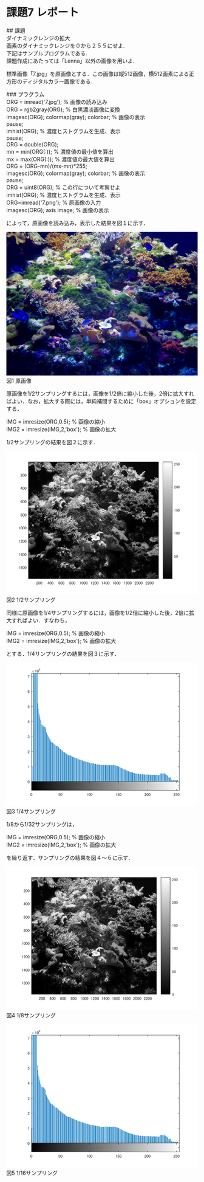 ﻿# 課題7 レポート
 
﻿## 課題  
 ダイナミックレンジの拡大  
 画素のダイナミックレンジを０から２５５にせよ.  
 下記はサンプルプログラムである.  
 課題作成にあたっては「Lenna」以外の画像を用いよ.  
 
 
標準画像「7.jpg」を原画像とする．この画像は縦512画像，横512画素による正方形のディジタルカラー画像である．

﻿### プラグラム  
 ORG = imread('7.jpg'); % 画像の読み込み  
ORG = rgb2gray(ORG); % 白黒濃淡画像に変換  
imagesc(ORG); colormap(gray); colorbar; % 画像の表示  
pause;  
imhist(ORG); % 濃度ヒストグラムを生成、表示  
pause;  
ORG = double(ORG);  
mn = min(ORG(:)); % 濃度値の最小値を算出  
mx = max(ORG(:)); % 濃度値の最大値を算出  
ORG = (ORG-mn)/(mx-mn)*255;  
imagesc(ORG); colormap(gray); colorbar; % 画像の表示  
pause;  
ORG = uint8(ORG); % この行について考察せよ  
imhist(ORG); % 濃度ヒストグラムを生成、表示  
ORG=imread('7.png'); % 原画像の入力    
imagesc(ORG); axis image; % 画像の表示  

によって，原画像を読み込み，表示した結果を図１に示す．  

![原画像](https://github.com/M8I15/MATLAB_program/blob/master/kadai7/7.jpg)  
図1 原画像

原画像を1/2サンプリングするには，画像を1/2倍に縮小した後，2倍に拡大すればよい．なお，拡大する際には，単純補間するために「box」オプションを設定する．

IMG = imresize(ORG,0.5); % 画像の縮小  
IMG2 = imresize(IMG,2,'box'); % 画像の拡大

1/2サンプリングの結果を図２に示す．

![原画像](https://github.com/M8I15/MATLAB_program/blob/master/kadai7/kadai7-0.png)  
図2 1/2サンプリング

同様に原画像を1/4サンプリングするには，画像を1/2倍に縮小した後，2倍に拡大すればよい．すなわち，

IMG = imresize(ORG,0.5); % 画像の縮小  
IMG2 = imresize(IMG,2,'box'); % 画像の拡大

とする．1/4サンプリングの結果を図３に示す．

![原画像](https://github.com/M8I15/MATLAB_program/blob/master/kadai7/kadai7-1.png)  
図3 1/4サンプリング

1/8から1/32サンプリングは，

IMG = imresize(ORG,0.5); % 画像の縮小  
IMG2 = imresize(IMG,2,'box'); % 画像の拡大

を繰り返す．サンプリングの結果を図４～６に示す．

![原画像](https://github.com/M8I15/MATLAB_program/blob/master/kadai7/kadai7-2.png)  
図4 1/8サンプリング

![原画像](https://github.com/M8I15/MATLAB_program/blob/master/kadai7/kadai7-3.png)  
図5 1/16サンプリング
